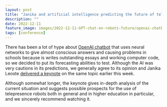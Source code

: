 ```yaml
---
layout: post
title: "Janika and artificial intelligence predicting the future of telepresence robots"
description: ""
date: 2022-12-11
feature_image: images/2022-12-11-GPT-chat-on-robots-future/openai-chatbot-on-robots-future.png
tags: [conference]
---
```


There has been a lot of hype about [OpenAI chatbot](https://chat.openai.com/chat) that uses neural networks to give almost conscious answers and causing problems in schools because is writes outstanding essays and working computer code, so we decided to put its forecasting abilities to test. Although the AI was very cautions in its predictions, we generally agree to its opinion and Janika Leoste [delivered a keynote](https://www.youtube.com/watch?v=fhth2bc7gZ4) on the same topic earlier this week.

Although somewhat longer, the keynote gives in-depth analysis of the current situation and suggests possible prospects for the use of telepresence robots both in general and in higher education in particular, and we sincerely recommend watching it. 